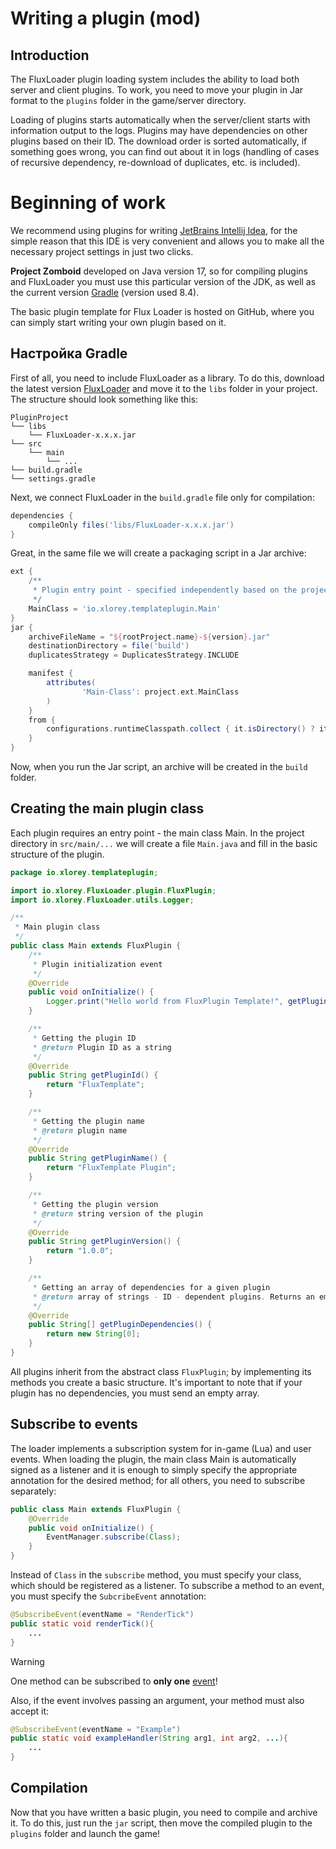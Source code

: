 # Writing a plugin (mod)

## Introduction

The FluxLoader plugin loading system includes the ability to load both server and client plugins.
To work, you need to move your plugin in Jar format to the `plugins` folder in the game/server directory.

Loading of plugins starts automatically when the server/client starts with information output to the logs.
Plugins may have dependencies on other plugins based on their ID.
The download order is sorted automatically, if something goes wrong, you can find out about it in
logs (handling of cases of recursive dependency, re-download of duplicates, etc. is included).

# Beginning of work

We recommend using plugins for writing [JetBrains Intellij Idea](https://www.jetbrains.com/idea/), 
for the simple reason that this IDE is very convenient and allows you to make all the necessary project settings in just two clicks.

**Project Zomboid** developed on Java version 17, so for compiling plugins and FluxLoader
you must use this particular version of the JDK, as well as the current version [Gradle](https://gradle.org/) (version used 8.4).

The basic plugin template for Flux Loader is hosted on GitHub, where you can simply start writing your own plugin based on it.

## Настройка Gradle

First of all, you need to include FluxLoader as a library. To do this, download the latest version [FluxLoader](https://github.com/xLorey/FluxLoader-PZ/releases) and move it to the `libs` folder in your project. The structure should look something like this:

```
PluginProject
└── libs
    └── FluxLoader-x.x.x.jar
└── src
    └── main
        └── ...
└── build.gradle
└── settings.gradle
```

Next, we connect FluxLoader in the `build.gradle` file only for compilation:

```groovy
dependencies {
    compileOnly files('libs/FluxLoader-x.x.x.jar')
}
```

Great, in the same file we will create a packaging script in a Jar archive:

```groovy
ext {
    /**
     * Plugin entry point - specified independently based on the project name
     */
    MainClass = 'io.xlorey.templateplugin.Main'
}
jar {
    archiveFileName = "${rootProject.name}-${version}.jar"
    destinationDirectory = file('build')
    duplicatesStrategy = DuplicatesStrategy.INCLUDE

    manifest {
        attributes(
                'Main-Class': project.ext.MainClass
        )
    }
    from {
        configurations.runtimeClasspath.collect { it.isDirectory() ? it : zipTree(it) }
    }
}
```

Now, when you run the Jar script, an archive will be created in the `build` folder.

## Creating the main plugin class

Each plugin requires an entry point - the main class Main. In the project directory in `src/main/...` we will create a file `Main.java` and fill in the basic structure of the plugin.

```java
package io.xlorey.templateplugin;

import io.xlorey.FluxLoader.plugin.FluxPlugin;
import io.xlorey.FluxLoader.utils.Logger;

/**
 * Main plugin class
 */
public class Main extends FluxPlugin {
    /**
     * Plugin initialization event
     */
    @Override
    public void onInitialize() {
        Logger.print("Hello world from FluxPlugin Template!", getPluginId());
    }

    /**
     * Getting the plugin ID
     * @return Plugin ID as a string
     */
    @Override
    public String getPluginId() {
        return "FluxTemplate";
    }

    /**
     * Getting the plugin name
     * @return plugin name
     */
    @Override
    public String getPluginName() {
        return "FluxTemplate Plugin";
    }

    /**
     * Getting the plugin version
     * @return string version of the plugin
     */
    @Override
    public String getPluginVersion() {
        return "1.0.0";
    }

    /**
     * Getting an array of dependencies for a given plugin
     * @return array of strings - ID - dependent plugins. Returns an empty array if there are no dependencies
     */
    @Override
    public String[] getPluginDependencies() {
        return new String[0];
    }
}
```

All plugins inherit from the abstract class `FluxPlugin`; by implementing its methods you create a basic structure. It's important to note that if your plugin has no dependencies, you must send an empty array.

## Subscribe to events

The loader implements a subscription system for in-game (Lua) and user events. When loading the plugin, the main class Main is automatically signed as a listener and it is enough to simply specify the appropriate annotation for the desired method; for all others, you need to subscribe separately:

```java
public class Main extends FluxPlugin {
    @Override
    public void onInitialize() {
        EventManager.subscribe(Class);
    }
}
```

Instead of `Class` in the `subscribe` method, you must specify your class, which should be registered as a listener.
To subscribe a method to an event, you must specify the `SubcribeEvent` annotation:

```java
@SubscribeEvent(eventName = "RenderTick")
public static void renderTick(){
    ...
}
```

> [!WARNING]
> One method can be subscribed to **only one** [event](Events.md)!

Also, if the event involves passing an argument, your method must also accept it:

```java
@SubscribeEvent(eventName = "Example")
public static void exampleHandler(String arg1, int arg2, ...){
    ...
}
```

## Compilation

Now that you have written a basic plugin, you need to compile and archive it. To do this, just run the `jar` script, then move the compiled plugin to the `plugins` folder and launch the game!
